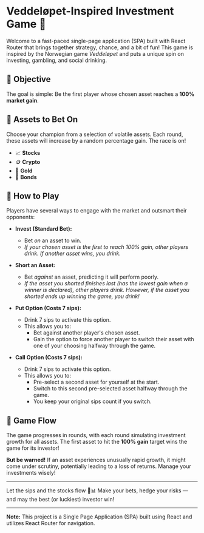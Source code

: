 # Veddeløpet-Inspired Investment Game 🏁

Welcome to a fast-paced single-page application (SPA) built with React Router that brings together strategy, chance, and a bit of fun! This game is inspired by the Norwegian game _Veddeløpet_ and puts a unique spin on investing, gambling, and social drinking.

## 🎯 Objective

The goal is simple: Be the first player whose chosen asset reaches a **100% market gain**.

## 💸 Assets to Bet On

Choose your champion from a selection of volatile assets. Each round, these assets will increase by a random percentage gain. The race is on!

- 📈 **Stocks**
- 🪙 **Crypto**
- 🥇 **Gold**
- 💼 **Bonds**

## 🧠 How to Play

Players have several ways to engage with the market and outsmart their opponents:

- **Invest (Standard Bet):**

  - Bet _on_ an asset to win.
  - _If your chosen asset is the first to reach 100% gain, other players drink. If another asset wins, you drink._

- **Short an Asset:**

  - Bet _against_ an asset, predicting it will perform poorly.
  - _If the asset you shorted finishes last (has the lowest gain when a winner is declared), other players drink. However, if the asset you shorted ends up winning the game, you drink!_

- **Put Option (Costs 7 sips):**

  - Drink 7 sips to activate this option.
  - This allows you to:
    - Bet against another player's chosen asset.
    - Gain the option to force another player to switch their asset with one of your choosing halfway through the game.

- **Call Option (Costs 7 sips):**
  - Drink 7 sips to activate this option.
  - This allows you to:
    - Pre-select a second asset for yourself at the start.
    - Switch to this second pre-selected asset halfway through the game.
    - You keep your original sips count if you switch.

## 🔁 Game Flow

The game progresses in rounds, with each round simulating investment growth for all assets. The first asset to hit the **100% gain** target wins the game for its investor!

**But be warned!** If an asset experiences unusually rapid growth, it might come under scrutiny, potentially leading to a loss of returns. Manage your investments wisely!

---

Let the sips and the stocks flow 🍻📊
Make your bets, hedge your risks — and may the best (or luckiest) investor win!

---

**Note:** This project is a Single Page Application (SPA) built using React and utilizes React Router for navigation.
